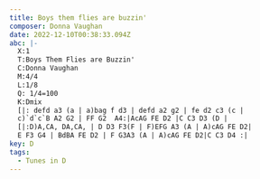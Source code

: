 ```yaml
---
title: Boys them flies are buzzin'
composer: Donna Vaughan
date: 2022-12-10T00:38:33.094Z
abc: |-
  X:1
  T:Boys Them Flies are Buzzin'
  C:Donna Vaughan
  M:4/4
  L:1/8
  Q: 1/4=100
  K:Dmix
  [|: defd a3 (a | a)bag f d3 | defd a2 g2 | fe d2 c3 (c | 
  c)`d`c`B A2 G2 | FF G2  A4:|AcAG FE D2 |C C3 D3 (D | 
  [|:D)A,CA, DA,CA, | D D3 F3(F | F)EFG A3 (A | A)cAG FE D2|
  E F3 G4 | BdBA FE D2 | F G3A3 (A | A)cAG FE D2|C C3 D4 :|
key: D
tags:
  - Tunes in D
---
```


